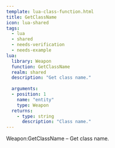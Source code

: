 ```yaml
---
template: lua-class-function.html
title: GetClassName
icon: lua-shared
tags:
  - lua
  - shared
  - needs-verification
  - needs-example
lua:
  library: Weapon
  function: GetClassName
  realm: shared
  description: "Get class name."
  
  arguments:
  - position: 1
    name: "entity"
    type: Weapon
  returns:
    - type: string
      description: "Class name."
---
```


<div class="lua__search__keywords">
Weapon:GetClassName &#x2013; Get class name.
</div>
